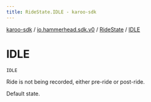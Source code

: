 ```yaml
---
title: RideState.IDLE - karoo-sdk
---
```


[karoo-sdk](../../index.html) / [io.hammerhead.sdk.v0](../index.html) / [RideState](index.html) / [IDLE](./-i-d-l-e.html)

# IDLE

`IDLE`

Ride is not being recorded, either pre-ride or post-ride.

Default state.

